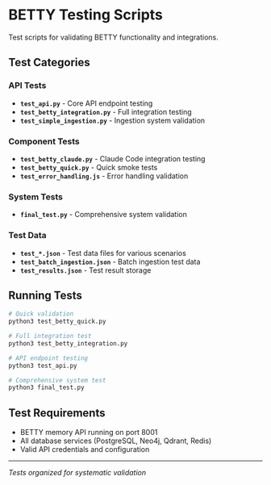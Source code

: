 # BETTY Testing Scripts

Test scripts for validating BETTY functionality and integrations.

## Test Categories

### API Tests
- **`test_api.py`** - Core API endpoint testing
- **`test_betty_integration.py`** - Full integration testing
- **`test_simple_ingestion.py`** - Ingestion system validation

### Component Tests  
- **`test_betty_claude.py`** - Claude Code integration testing
- **`test_betty_quick.py`** - Quick smoke tests
- **`test_error_handling.js`** - Error handling validation

### System Tests
- **`final_test.py`** - Comprehensive system validation

### Test Data
- **`test_*.json`** - Test data files for various scenarios
- **`test_batch_ingestion.json`** - Batch ingestion test data
- **`test_results.json`** - Test result storage

## Running Tests

```bash
# Quick validation
python3 test_betty_quick.py

# Full integration test
python3 test_betty_integration.py

# API endpoint testing
python3 test_api.py

# Comprehensive system test
python3 final_test.py
```

## Test Requirements

- BETTY memory API running on port 8001
- All database services (PostgreSQL, Neo4j, Qdrant, Redis)
- Valid API credentials and configuration

---
*Tests organized for systematic validation*